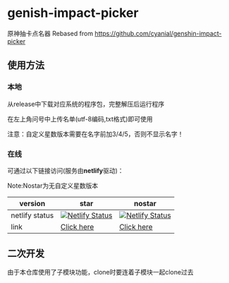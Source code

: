 # genish-impact-picker
原神抽卡点名器
Rebased from https://github.com/cyanial/genshin-impact-picker

## 使用方法
### 本地
从release中下载对应系统的程序包，完整解压后运行程序

在左上角问号中上传名单(utf-8编码,txt格式)即可使用

注意：自定义星数版本需要在名字前加3/4/5，否则不显示名字！

### 在线
可通过以下链接访问(服务由**netlify**驱动)：

Note:Nostar为无自定义星数版本

|version|star|nostar|
|---|---|---|
|netlify status|[![Netlify Status](https://api.netlify.com/api/v1/badges/ffee3df0-a1d0-488a-b820-9bae737e4cf8/deploy-status)](https://app.netlify.com/sites/genshin-picker/deploys)|[![Netlify Status](https://api.netlify.com/api/v1/badges/6cd0fbc5-b04c-4798-840f-3ca6aa5e4855/deploy-status)](https://app.netlify.com/sites/genshin-picker-nostar/deploys)|
|link|[Click here](genshin-picker.netlify.app)|[Click here](genshin-picker-nostar.netlify.app)|

## 二次开发
由于本仓库使用了子模块功能，clone时要连着子模块一起clone过去
